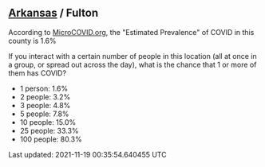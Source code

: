 
## [Arkansas](/united-states/arkansas) / Fulton

According to [MicroCOVID.org](http://microcovid.org),
the "Estimated Prevalence" of COVID in this county is 1.6%

If you interact with a certain number of people in this location
(all at once in a group, or spread out across the day), what is the chance that
1 or more of them has COVID?

- 1 person: 1.6%
- 2 people: 3.2%
- 3 people: 4.8%
- 5 people: 7.8%
- 10 people: 15.0%
- 25 people: 33.3%
- 100 people: 80.3%

Last updated: 2021-11-19 00:35:54.640455 UTC
